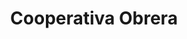 ---
title: "Cooperativa Obrera"
url: /general-fernandez-oro/cooperativa-obrera-san-martin/
shop: Supermarkt
---